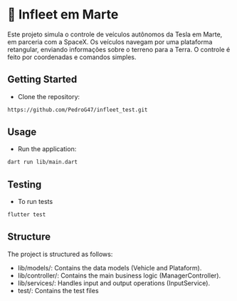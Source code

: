 # 🤖 Infleet em Marte

Este projeto simula o controle de veículos autônomos da Tesla em Marte, em parceria com a SpaceX. Os veículos navegam por uma plataforma retangular, enviando informações sobre o terreno para a Terra. O controle é feito por coordenadas e comandos simples.

## Getting Started

- Clone the repository:

```bash
https://github.com/PedroG47/infleet_test.git
```

## Usage

- Run the application:

```bash
dart run lib/main.dart
```

## Testing

- To run tests

```bash
flutter test
```

## Structure
The project is structured as follows:

- lib/models/: Contains the data models (Vehicle and Plataform).
- lib/controller/: Contains the main business logic (ManagerController).
- lib/services/: Handles input and output operations (InputService).
- test/: Contains the test files 
